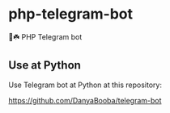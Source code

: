 # php-telegram-bot

🤖☘️ PHP Telegram bot

## Use at Python

Use Telegram bot at Python at this repository:

https://github.com/DanyaBooba/telegram-bot
